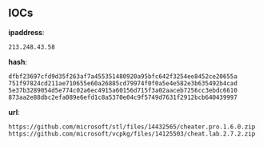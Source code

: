 
## IOCs

__ipaddress__:

```text
213.248.43.58
```
__hash__:

```text
dfbf23697cfd9d35f263af7a455351480920a95bfc642f3254ee8452ce20655a
751f97824cd211ae710655e60a26885cd79974f0f0a5e4e582e3b635492b4cad
5e37b3289054d5e774c02a6ec4915a60156d715f3a02aaceb7256cc3ebdc6610
873aa2e88dbc2efa089e6efd1c8a5370e04c9f5749d7631f2912bcb640439997
```
__url__:

```text
https://github.com/microsoft/stl/files/14432565/cheater.pro.1.6.0.zip
https://github.com/microsoft/vcpkg/files/14125503/cheat.lab.2.7.2.zip
```